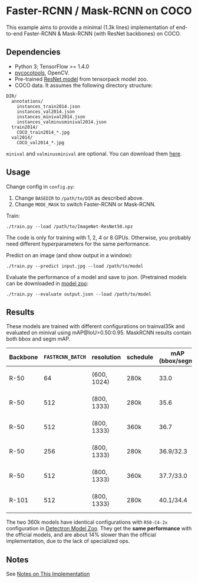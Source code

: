 # Faster-RCNN / Mask-RCNN on COCO
This example aims to provide a minimal (1.3k lines) implementation of
end-to-end Faster-RCNN & Mask-RCNN (with ResNet backbones) on COCO.

## Dependencies
+ Python 3; TensorFlow >= 1.4.0
+ [pycocotools](https://github.com/pdollar/coco/tree/master/PythonAPI/pycocotools), OpenCV.
+ Pre-trained [ResNet model](http://models.tensorpack.com/ResNet/) from tensorpack model zoo.
+ COCO data. It assumes the following directory structure:
```
DIR/
  annotations/
    instances_train2014.json
    instances_val2014.json
    instances_minival2014.json
    instances_valminusminival2014.json
  train2014/
    COCO_train2014_*.jpg
  val2014/
    COCO_val2014_*.jpg
```
`minival` and `valminusminival` are optional. You can download them
[here](https://github.com/rbgirshick/py-faster-rcnn/blob/master/data/README.md).


## Usage
Change config in `config.py`:
1. Change `BASEDIR` to `/path/to/DIR` as described above.
2. Change `MODE_MASK` to switch Faster-RCNN or Mask-RCNN.

Train:
```
./train.py --load /path/to/ImageNet-ResNet50.npz
```
The code is only for training with 1, 2, 4 or 8 GPUs.
Otherwise, you probably need different hyperparameters for the same performance.

Predict on an image (and show output in a window):
```
./train.py --predict input.jpg --load /path/to/model
```

Evaluate the performance of a model and save to json.
(Pretrained models can be downloaded in [model zoo](http://models.tensorpack.com/FasterRCNN):
```
./train.py --evaluate output.json --load /path/to/model
```

## Results

These models are trained with different configurations on trainval35k and evaluated on minival using mAP@IoU=0.50:0.95.
MaskRCNN results contain both bbox and segm mAP.

|Backbone|`FASTRCNN_BATCH`|resolution |schedule|mAP (bbox/segm)|Time         |
|   -    |    -           |    -      |   -    |   -           |   -         |
|R-50    |64              |(600, 1024)|280k    |33.0           |22h on 8 P100|
|R-50    |512             |(800, 1333)|280k    |35.6           |55h on 8 P100|
|R-50    |512             |(800, 1333)|360k    |36.7           |49h on 8 V100|
|R-50    |256             |(800, 1333)|280k    |36.9/32.3      |39h on 8 P100|
|R-50    |512							|(800, 1333)|360k    |37.7/33.0      |72h on 8 P100|
|R-101   |512             |(800, 1333)|280k    |40.1/34.4      |70h on 8 P100|

The two 360k models have identical configurations with
`R50-C4-2x` configuration in
[Detectron Model Zoo](https://github.com/facebookresearch/Detectron/blob/master/MODEL_ZOO.md#end-to-end-faster--mask-r-cnn-baselines).
They get the __same performance__ with the official models, and are about 14% slower than the official implementation, due to the lack of specialized ops.

## Notes

See [Notes on This Implementation](NOTES.md)
